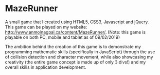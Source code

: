 # MazeRunner
A small game that I created using HTML5, CSS3, Javascript and jQuery. This game can be played on my website: http://www.anmolnagpal.ca/content/MazeRunner/. (Note: this game is playable on both PC, mobile and tablet as of 09/02/2019)

The ambition behind the creation of this game is to demonstrate my programming mathematic skills (specifically in JavaScript) through the use of collision detection and character movement, while also showcasing my creativity (the entire game concept is made up of only 3 divs!) and my overall skills in application development.
